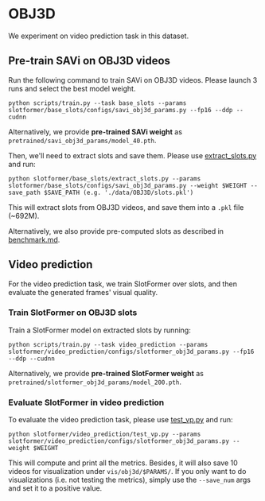 # OBJ3D

We experiment on video prediction task in this dataset.

## Pre-train SAVi on OBJ3D videos

Run the following command to train SAVi on OBJ3D videos.
Please launch 3 runs and select the best model weight.

```
python scripts/train.py --task base_slots --params slotformer/base_slots/configs/savi_obj3d_params.py --fp16 --ddp --cudnn
```

Alternatively, we provide **pre-trained SAVi weight** as `pretrained/savi_obj3d_params/model_40.pth`.

Then, we'll need to extract slots and save them.
Please use [extract_slots.py](../slotformer/base_slots/extract_slots.py) and run:

```
python slotformer/base_slots/extract_slots.py --params slotformer/base_slots/configs/savi_obj3d_params.py --weight $WEIGHT --save_path $SAVE_PATH (e.g. './data/OBJ3D/slots.pkl')
```

This will extract slots from OBJ3D videos, and save them into a `.pkl` file (~692M).

Alternatively, we also provide pre-computed slots as described in [benchmark.md](./benchmark.md).

## Video prediction

For the video prediction task, we train SlotFormer over slots, and then evaluate the generated frames' visual quality.

### Train SlotFormer on OBJ3D slots

Train a SlotFormer model on extracted slots by running:

```
python scripts/train.py --task video_prediction --params slotformer/video_prediction/configs/slotformer_obj3d_params.py --fp16 --ddp --cudnn
```

Alternatively, we provide **pre-trained SlotFormer weight** as `pretrained/slotformer_obj3d_params/model_200.pth`.

### Evaluate SlotFormer in video prediction

To evaluate the video prediction task, please use [test_vp.py](../slotformer/video_prediction/test_vp.py) and run:

```
python slotformer/video_prediction/test_vp.py --params slotformer/video_prediction/configs/slotformer_obj3d_params.py --weight $WEIGHT
```

This will compute and print all the metrics.
Besides, it will also save 10 videos for visualization under `vis/obj3d/$PARAMS/`.
If you only want to do visualizations (i.e. not testing the metrics), simply use the `--save_num` args and set it to a positive value.
